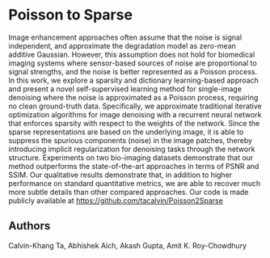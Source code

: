 # Poisson to Sparse

Image enhancement approaches often assume that the noise is
signal independent, and approximate the degradation model as zero-mean
additive Gaussian. However, this assumption does not hold for biomedical
imaging systems where sensor-based sources of noise are proportional to
signal strengths, and the noise is better represented as a Poisson process. In
this work, we explore a sparsity and dictionary learning-based approach and
present a novel self-supervised learning method for single-image denoising
where the noise is approximated as a Poisson process, requiring no clean
ground-truth data. Specifically, we approximate traditional iterative optimization algorithms for image denoising with a recurrent neural network that
enforces sparsity with respect to the weights of the network. Since the sparse
representations are based on the underlying image, it is able to suppress
the spurious components (noise) in the image patches, thereby introducing
implicit regularization for denoising tasks through the network structure.
Experiments on two bio-imaging datasets demonstrate that our method
outperforms the state-of-the-art approaches in terms of PSNR and SSIM.
Our qualitative results demonstrate that, in addition to higher performance
on standard quantitative metrics, we are able to recover much more subtle
details than other compared approaches. Our code is made publicly available
at https://github.com/tacalvin/Poisson2Sparse


## Authors
Calvin-Khang Ta, Abhishek Aich, Akash Gupta, Amit K. Roy-Chowdhury